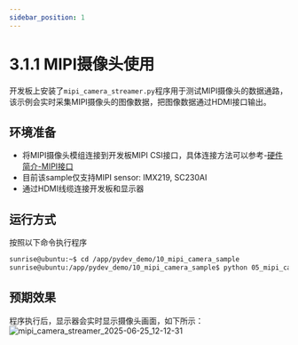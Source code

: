 ```yaml
---
sidebar_position: 1
---
```


# 3.1.1 MIPI摄像头使用

开发板上安装了`mipi_camera_streamer.py`程序用于测试MIPI摄像头的数据通路，该示例会实时采集MIPI摄像头的图像数据，把图像数据通过HDMI接口输出。

## 环境准备

  - 将MIPI摄像头模组连接到开发板MIPI CSI接口，具体连接方法可以参考-[硬件简介-MIPI接口](../../Quick_start/hardware_introduction/rdk_s100_camera_expansion_board)
  - 目前该sample仅支持MIPI sensor: IMX219, SC230AI
  - 通过HDMI线缆连接开发板和显示器

## 运行方式
按照以下命令执行程序

  ```bash
  sunrise@ubuntu:~$ cd /app/pydev_demo/10_mipi_camera_sample
  sunrise@ubuntu:/app/pydev_demo/10_mipi_camera_sample$ python 05_mipi_camera_streamer.py -w 1920 -h 1080
  ```

## 预期效果
程序执行后，显示器会实时显示摄像头画面，如下所示：
![mipi_camera_streamer_2025-06-25_12-12-31](http://rdk-doc.oss-cn-beijing.aliyuncs.com/doc/img/08_FAQ/image/hardware_and_system/mipi_camera_streamer_2025-06-25_12-12-31.png)

<!--
Video: https://www.bilibili.com/video/BV1rm4y1E73q/?p=19

开发板上安装了`mipi_camera.py`程序用于测试MIPI摄像头的数据通路，该示例会实时采集MIPI摄像头的图像数据，然后运行目标检测算法，最后把图像数据和检测结果融合后通过HDMI接口输出。

## 环境准备

  - 将MIPI摄像头模组连接到开发板MIPI CSI接口，具体连接方法可以参考-[硬件简介-MIPI接口](../../Quick_start/hardware_introduction/rdk_s100_camera_expansion_board)
  - 通过HDMI线缆连接开发板和显示器

## 运行方式
按照以下命令执行程序

  ```bash
  sunrise@ubuntu:~$ cd /app/pydev_demo/03_mipi_camera_sample/
  sunrise@ubuntu:/app/pydev_demo/03_mipi_camera_sample$ python3 mipi_camera.py
  ```

<details>
  <summary>RDK X5在使用该demo的时候会要求选择摄像头的配置，具体可以点击查看</summary>

  在终端中运行之后，会出现“please choose sensor config,xxxx”的要求。

  ![screenshot-20241217-115245](https://rdk-doc.oss-cn-beijing.aliyuncs.com/doc/img/03_Basic_Application/01_Image/image/mipi_camera/screenshot-20241217-115245.png)

  在运行的时候选择RKD X5支持的配置，上图中选择0或者1都可以。

  启动过程可以参考如下视频：
  ![gif-20241217-115536](https://rdk-doc.oss-cn-beijing.aliyuncs.com/doc/img/03_Basic_Application/01_Image/image/mipi_camera/20241217-115536.gif)

</details>

## 预期效果
程序执行后，显示器会实时显示摄像头画面及目标检测算法的结果(目标类型、置信度)，如下所示：
![image-20220503221020331](https://rdk-doc.oss-cn-beijing.aliyuncs.com/doc/img/08_FAQ/image/hardware_and_system/image-20220511181747071.png)
-->
